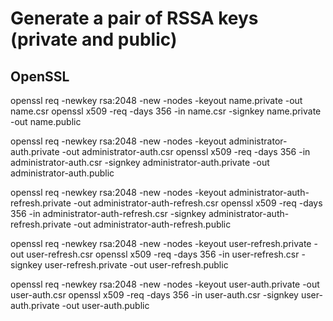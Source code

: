 # Generate a pair of RSSA keys (private and public)

## OpenSSL
openssl req -newkey rsa:2048 -new -nodes -keyout name.private -out name.csr
openssl x509 -req -days 356 -in name.csr -signkey name.private -out name.public

openssl req -newkey rsa:2048 -new -nodes -keyout administrator-auth.private -out administrator-auth.csr
openssl x509 -req -days 356 -in administrator-auth.csr -signkey administrator-auth.private -out administrator-auth.public

openssl req -newkey rsa:2048 -new -nodes -keyout administrator-auth-refresh.private -out administrator-auth-refresh.csr
openssl x509 -req -days 356 -in administrator-auth-refresh.csr -signkey administrator-auth-refresh.private -out administrator-auth-refresh.public

openssl req -newkey rsa:2048 -new -nodes -keyout user-refresh.private -out user-refresh.csr
openssl x509 -req -days 356 -in user-refresh.csr -signkey user-refresh.private -out user-refresh.public

openssl req -newkey rsa:2048 -new -nodes -keyout user-auth.private -out user-auth.csr
openssl x509 -req -days 356 -in user-auth.csr -signkey user-auth.private -out user-auth.public
